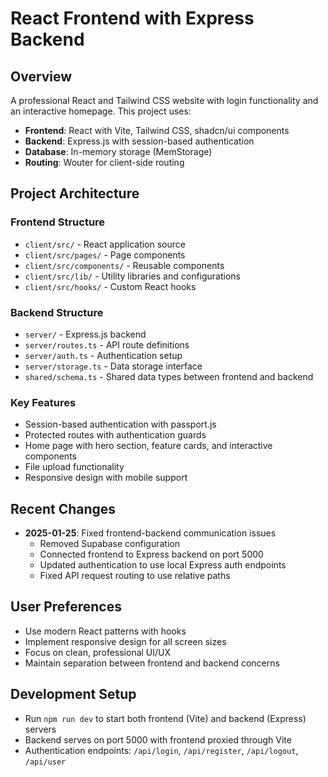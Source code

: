 # React Frontend with Express Backend

## Overview
A professional React and Tailwind CSS website with login functionality and an interactive homepage. This project uses:
- **Frontend**: React with Vite, Tailwind CSS, shadcn/ui components
- **Backend**: Express.js with session-based authentication
- **Database**: In-memory storage (MemStorage)
- **Routing**: Wouter for client-side routing

## Project Architecture

### Frontend Structure
- `client/src/` - React application source
- `client/src/pages/` - Page components
- `client/src/components/` - Reusable components
- `client/src/lib/` - Utility libraries and configurations
- `client/src/hooks/` - Custom React hooks

### Backend Structure
- `server/` - Express.js backend
- `server/routes.ts` - API route definitions
- `server/auth.ts` - Authentication setup
- `server/storage.ts` - Data storage interface
- `shared/schema.ts` - Shared data types between frontend and backend

### Key Features
- Session-based authentication with passport.js
- Protected routes with authentication guards
- Home page with hero section, feature cards, and interactive components
- File upload functionality
- Responsive design with mobile support

## Recent Changes
- **2025-01-25**: Fixed frontend-backend communication issues
  - Removed Supabase configuration
  - Connected frontend to Express backend on port 5000
  - Updated authentication to use local Express auth endpoints
  - Fixed API request routing to use relative paths

## User Preferences
- Use modern React patterns with hooks
- Implement responsive design for all screen sizes
- Focus on clean, professional UI/UX
- Maintain separation between frontend and backend concerns

## Development Setup
- Run `npm run dev` to start both frontend (Vite) and backend (Express) servers
- Backend serves on port 5000 with frontend proxied through Vite
- Authentication endpoints: `/api/login`, `/api/register`, `/api/logout`, `/api/user`